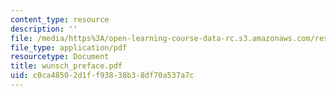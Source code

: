 ```yaml
---
content_type: resource
description: ''
file: /media/https%3A/open-learning-course-data-rc.s3.amazonaws.com/res-12-000-evolution-of-physical-oceanography-spring-2007/c0ca48502d1ff93838b38df70a537a7c_wunsch_preface.pdf
file_type: application/pdf
resourcetype: Document
title: wunsch_preface.pdf
uid: c0ca4850-2d1f-f938-38b3-8df70a537a7c
---
```

